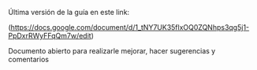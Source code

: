 Última versión de la guía en este link:

(https://docs.google.com/document/d/1_tNY7UK35flxOQ0ZQNhps3qg5j1-PpDxrRWyFFqQm7w/edit)

Documento abierto para realizarle mejorar, hacer sugerencias y comentarios
